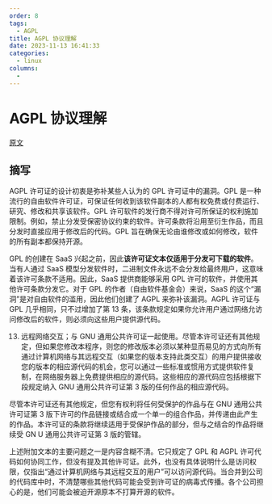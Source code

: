 ```yaml
---
order: 8
tags: 
  - AGPL
title: AGPL 协议理解
date: 2023-11-13 16:41:33
categories: 
  - linux
columns: 
  - 
---
```


# AGPL 协议理解

[原文](https://opencoreventures.com/blog/2023-10-agpl-license-is-a-non-starter-for-most-companies/)

## 摘写

AGPL 许可证的设计初衷是弥补某些人认为的 GPL 许可证中的漏洞。GPL 是一种流行的自由软件许可证，可保证任何收到该软件副本的人都有权免费或付费运行、研究、修改和共享该软件。GPL 许可软件的发行商不得对许可所保证的权利施加限制。例如，禁止分发受保密协议约束的软件。许可条款将沿用至衍生作品，而且分发时直接应用于修改后的代码。GPL 旨在确保无论由谁修改或如何修改，软件的所有副本都保持开源。

GPL 的创建在 SaaS 兴起之前，因此**该许可证文本仅适用于分发可下载的软件**。当有人通过 SaaS 模型分发软件时，二进制文件永远不会分发给最终用户，这意味着该许可条款不适用。因此，SaaS 提供商能够采用 GPL 许可的软件，并使用其他许可条款分发它。对于 GPL 的作者（自由软件基金会）来说，SaaS 的这个“漏洞”是对自由软件的滥用，因此他们创建了 AGPL 来弥补该漏洞。AGPL 许可证与 GPL 几乎相同，只不过增加了第 13 条，该条款规定如果你允许用户通过网络允访问修改后的软件，则必须向这些用户提供源代码。

13. 远程网络交互；与 GNU 通用公共许可证一起使用。尽管本许可证还有其他规定，但如果您修改本程序，则您的修改版本必须以某种显而易见的方式向所有通过计算机网络与其远程交互（如果您的版本支持此类交互）的用户提供接收您的版本的相应源代码的机会，您可以通过一些标准或惯用方式提供软件复制，在网络服务器上免费提供相应的源代码。这些相应的源代码应包括根据下段规定纳入 GNU 通用公共许可证第 3 版的任何作品的相应源代码。

尽管本许可证还有其他规定，但您有权利将任何受保护的作品与在 GNU 通用公共许可证第 3 版下许可的作品链接或结合成一个单一的组合作品，并传递由此产生的作品。本许可证的条款将继续适用于受保护作品的部分，但与之结合的作品将继续受 GN U 通用公共许可证第 3 版的管辖。

上述附加文本的主要问题之一是内容含糊不清。它只规定了 GPL 和 AGPL 许可代码如何协同工作，但没有提及其他许可证。此外，也没有具体说明什么是访问权限，仅指出“通过计算机网络与其远程交互的用户”可以访问源代码。当合并到公司的代码库中时，不清楚哪些其他代码可能会受到许可证的病毒式传播。各个公司担心的是，他们可能会被迫开源原本不打算开源的软件。
